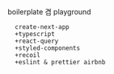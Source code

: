 boilerplate 겸 playground

      create-next-app
      +typescript
      +react-query
      +styled-components
      +recoil
      +eslint & prettier airbnb
